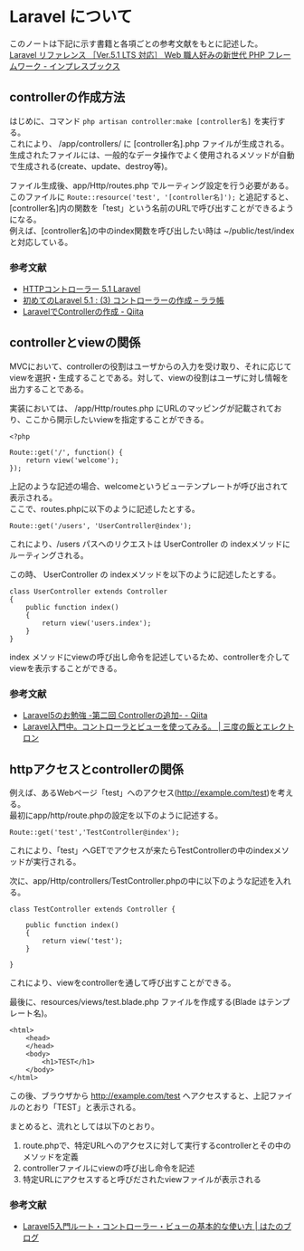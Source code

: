 # Laravel について
このノートは下記に示す書籍と各項ごとの参考文献をもとに記述した。  
[Laravel リファレンス ［Ver.5.1 LTS 対応］ Web 職人好みの新世代 PHP フレームワーク - インプレスブックス](http://book.impress.co.jp/books/1114101107)

## controllerの作成方法
はじめに、コマンド `php artisan controller:make [controller名]` を実行する。  
これにより、 /app/controllers/ に [controller名].php ファイルが生成される。  
生成されたファイルには、一般的なデータ操作でよく使用されるメソッドが自動で生成される(create、update、destroy等)。  

ファイル生成後、app/Http/routes.php でルーティング設定を行う必要がある。  
このファイルに `Route::resource('test', '[controller名]');` と追記すると、[controller名]内の関数を「test」という名前のURLで呼び出すことができるようになる。  
例えば、[controller名]の中のindex関数を呼び出したい時は ~/public/test/index と対応している。

### 参考文献
* [HTTPコントローラー 5.1 Laravel](https://readouble.com/laravel/5.1/ja/controllers.html)
* [初めてのLaravel 5.1 : (3) コントローラーの作成 – ララ帳](https://laravel10.wordpress.com/2015/02/17/%E5%88%9D%E3%82%81%E3%81%A6%E3%81%AElaravel-5-2-%E3%82%B3%E3%83%B3%E3%83%88%E3%83%AD%E3%83%BC%E3%83%A9%E3%83%BC%E3%82%92%E4%BD%9C%E3%81%A3%E3%81%A6%E3%81%BF%E3%82%8B/)
* [LaravelでControllerの作成 - Qiita](http://qiita.com/f00tba11artist/items/e5a9ba9f54d88312709b)

## controllerとviewの関係
MVCにおいて、controllerの役割はユーザからの入力を受け取り、それに応じてviewを選択・生成することである。対して、viewの役割はユーザに対し情報を出力することである。  

実装においては、 /app/Http/routes.php にURLのマッピングが記載されており、ここから開示したいviewを指定することができる。

```
<?php  

Route::get('/', function() {
    return view('welcome');
});
```

上記のような記述の場合、welcomeというビューテンプレートが呼び出されて表示される。  
ここで、routes.phpに以下のように記述したとする。  

```
Route::get('/users', 'UserController@index');
```

これにより、/users パスへのリクエストは UserController の indexメソッドにルーティングされる。  

この時、 UserController の indexメソッドを以下のように記述したとする。

```
class UserController extends Controller
{
    public function index()
    {
        return view('users.index');
    }
}
```

index メソッドにviewの呼び出し命令を記述しているため、controllerを介してviewを表示することができる。

### 参考文献
* [Laravel5のお勉強 -第二回 Controllerの追加- - Qiita](http://qiita.com/yu_eguchi/items/d6ac0fa3e0014db536c3)
* [Laravel入門中。コントローラとビューを使ってみる。 | 三度の飯とエレクトロン](http://blog.katty.in/7087)

## httpアクセスとcontrollerの関係
例えば、あるWebページ「test」へのアクセス(http://example.com/test)を考える。  
最初にapp/http/route.phpの設定を以下のように記述する。

```
Route::get('test','TestController@index');
```

これにより、「test」へGETでアクセスが来たらTestControllerの中のindexメソッドが実行される。

次に、app/Http/controllers/TestController.phpの中に以下のような記述を入れる。

```
class TestController extends Controller {

	public function index()
	{
		return view('test');
	}

}
```

これにより、viewをcontrollerを通して呼び出すことができる。

最後に、resources/views/test.blade.php ファイルを作成する(Blade はテンプレート名)。

```
<html>
	<head>
	</head>
	<body>
		<h1>TEST</h1>
	</body>
</html>
```

この後、ブラウザから http://example.com/test へアクセスすると、上記ファイルのとおり「TEST」と表示される。  

まとめると、流れとしては以下のとおり。  

1. route.phpで、特定URLへのアクセスに対して実行するcontrollerとその中のメソッドを定義
2. controllerファイルにviewの呼び出し命令を記述
3. 特定URLにアクセスすると呼びだされたviewファイルが表示される

### 参考文献
* [Laravel5入門ルート・コントローラー・ビューの基本的な使い方 | はたのブログ](http://tech-swing.net/web/route-view-contorller/)
